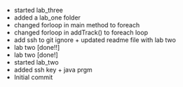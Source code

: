 - started lab_three
- added a lab_one folder
- changed forloop in main method to foreach
- changed forloop in addTrack() to foreach loop
- add ssh to git ignore + updated readme file with lab two
- lab two [done!!]
- lab two [done!]
- started lab_two
- added ssh key + java prgm
- Initial commit
